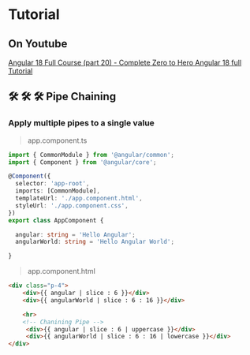# Tutorial

## On Youtube

[Angular 18 Full Course (part 20) - Complete Zero to Hero Angular 18 full Tutorial](https://www.youtube.com/watch?v=rvIEW5pW7YQ&list=PLG6SdLSnBhdWj797VAEvABNYIBEaVQnfF&index=9)  


## 🛠️ 🛠️ 🛠️  Pipe Chaining  

### Apply multiple pipes to a single value  


> app.component.ts

```ts
import { CommonModule } from '@angular/common';
import { Component } from '@angular/core';

@Component({
  selector: 'app-root',
  imports: [CommonModule],
  templateUrl: './app.component.html',
  styleUrl: './app.component.css',
})
export class AppComponent {

  angular: string = 'Hello Angular';
  angularWorld: string = 'Hello Angular World';

}
```  

> app.component.html  

```html
<div class="p-4">
    <div>{{ angular | slice : 6 }}</div>
    <div>{{ angularWorld | slice : 6 : 16 }}</div>

    <hr>
    <!-- Chanining Pipe -->
     <div>{{ angular | slice : 6 | uppercase }}</div>
     <div>{{ angularWorld | slice : 6 : 16 | lowercase }}</div>
</div>
```  

